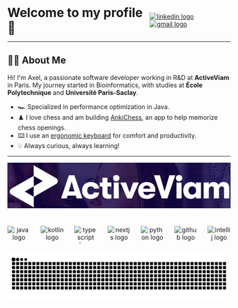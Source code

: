 <div style="display: flex; align-items: center; justify-content: space-between;">
  <h1 style="margin: 0;">Welcome to my profile 👋</h1>
  <div>
    <a href="https://www.linkedin.com/in/axel-levy-212a0818b"><img src="https://raw.githubusercontent.com/maurodesouza/profile-readme-generator/master/src/assets/icons/social/linkedin/default.svg" width="52" height="40" alt="linkedin logo"  /></a>
    <a href="mailto:axellevy98+githubcontacts@gmail.com"><img src="https://raw.githubusercontent.com/maurodesouza/profile-readme-generator/master/src/assets/icons/social/gmail/default.svg" width="52" height="40" alt="gmail logo"  /> </a>
  </div>
</div>

---

## 👨‍💻 About Me

Hi! I'm Axel, a passionate software developer working in R&D at <b>ActiveViam</b> in Paris. My journey started in
Bioinformatics, with studies at <b>École Polytechnique</b> and <b>Université Paris-Saclay</b>.

- 🏎️ Specialized in performance optimization in Java.
- ♟️ I love chess and am building <a href="https://github.com/Axl-Lvy/AnkiChess">AnkiChess</a>, an app to help
  memorize chess openings.
- ⌨️ I use an <a href="https://github.com/Axl-Lvy/corne-qwerty-zmk">ergonomic keyboard</a> for comfort and
  productivity.
- 💡 Always curious, always learning!

---

<a href="https://www.activeviam.com/">

<p align="center">
<img src="dist/ActiveViam.jpg" alt="ActiveViam Logo" align="center"/>
</p>
</a>

#

<div align="center" style="display: flex; align-items: center; justify-content: space-between;">
  <img src="https://cdn.jsdelivr.net/gh/devicons/devicon/icons/java/java-original.svg" height="40" width="52" alt="java logo"  />
  <img src="https://cdn.jsdelivr.net/gh/devicons/devicon/icons/kotlin/kotlin-original.svg" height="40" width="52" alt="kotlin logo"  />
  <img src="https://cdn.jsdelivr.net/gh/devicons/devicon/icons/typescript/typescript-original.svg" height="40" width="52" alt="typescript logo"  />
  <img src="https://cdn.jsdelivr.net/gh/devicons/devicon/icons/nextjs/nextjs-original.svg" height="40" width="52" alt="nextjs logo"  />
  <img src="https://cdn.jsdelivr.net/gh/devicons/devicon/icons/python/python-original.svg" height="40" width="52" alt="python logo"  />
  <img src="https://skillicons.dev/icons?i=github" height="40" width="52" alt="github logo"  />
  <img src="https://cdn.jsdelivr.net/gh/devicons/devicon/icons/intellij/intellij-original.svg" height="40" width="52" alt="intellij logo"  />
</div>

###

<p align="center">
  <picture>
    <source media="(prefers-color-scheme: dark)" srcset="https://raw.githubusercontent.com/axl-lvy/axl-lvy/output/snake-dark.svg" />
    <source media="(prefers-color-scheme: light)" srcset="https://raw.githubusercontent.com/axl-lvy/axl-lvy/output/snake.svg" />
    <img alt="github-snake" src="https://raw.githubusercontent.com/axl-lvy/axl-lvy/output/snake.svg" />
  </picture>
</p>
